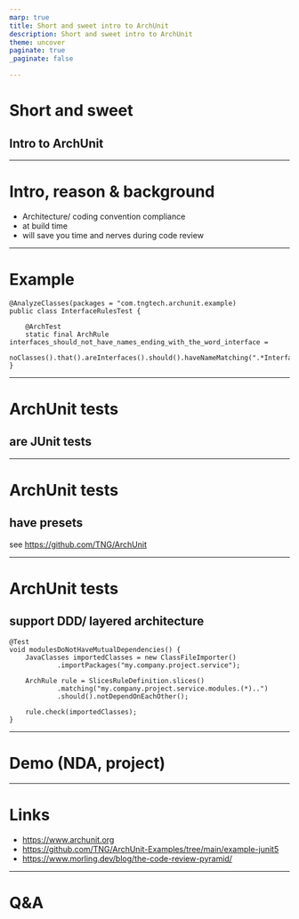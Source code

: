 ```yaml
---
marp: true
title: Short and sweet intro to ArchUnit
description: Short and sweet intro to ArchUnit
theme: uncover
paginate: true
_paginate: false

---
```


# Short and sweet

## Intro to ArchUnit

---

# Intro, reason & background

* Architecture/ coding convention compliance
* at build time
* will save you time and nerves during code review

<!--
https://www.archunit.org/motivation
-->

---

# Example

```
@AnalyzeClasses(packages = "com.tngtech.archunit.example)
public class InterfaceRulesTest {

    @ArchTest
    static final ArchRule interfaces_should_not_have_names_ending_with_the_word_interface =
            noClasses().that().areInterfaces().should().haveNameMatching(".*Interface");
}
```

---

# ArchUnit tests 

## are JUnit tests

---

# ArchUnit tests

## have presets

see https://github.com/TNG/ArchUnit

<!--

https://github.com/TNG/ArchUnit/blob/main/archunit/src/main/java/com/tngtech/archunit/library/DependencyRules.java

https://github.com/TNG/ArchUnit/blob/main/archunit/src/main/java/com/tngtech/archunit/library/Architectures.java

-->

---

# ArchUnit tests

## support DDD/ layered architecture

```
@Test
void modulesDoNotHaveMutualDependencies() {
    JavaClasses importedClasses = new ClassFileImporter()
            .importPackages("my.company.project.service");

    ArchRule rule = SlicesRuleDefinition.slices()
            .matching("my.company.project.service.modules.(*)..")
            .should().notDependOnEachOther();

    rule.check(importedClasses);
}
```

---

# Demo (NDA, project)

---

# Links

* https://www.archunit.org
* https://github.com/TNG/ArchUnit-Examples/tree/main/example-junit5
* https://www.morling.dev/blog/the-code-review-pyramid/

---

# Q&A